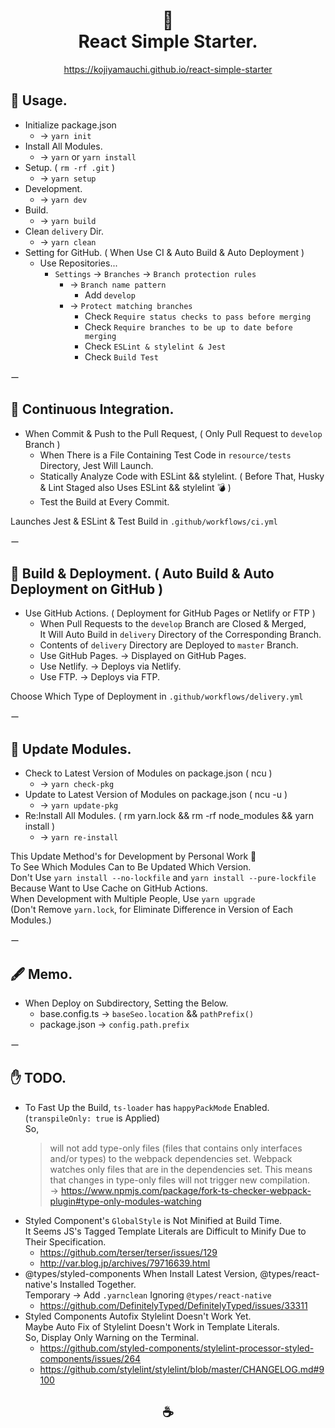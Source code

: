 <h1 align="center">
🥤<br>
React Simple Starter.
</h1>

<p align="center"><a href="https://kojiyamauchi.github.io/react-simple-starter/">https://kojiyamauchi.github.io/react-simple-starter</a></p>

## 🧉 Usage.

- Initialize package.json
  - -> `yarn init`
- Install All Modules.
  - -> `yarn` or `yarn install`
- Setup. ( `rm -rf .git` )
  - -> `yarn setup`
- Development.
  - -> `yarn dev`
- Build.
  - -> `yarn build`
- Clean `delivery` Dir.
  - -> `yarn clean`
- Setting for GitHub. ( When Use CI & Auto Build & Auto Deployment )
  - Use Repositories...
    - `Settings` -> `Branches` -> `Branch protection rules`
      - -> `Branch name pattern`
        - Add `develop`
      - -> `Protect matching branches`
        - Check `Require status checks to pass before merging`
        - Check `Require branches to be up to date before merging`
        - Check `ESLint & stylelint & Jest`
        - Check `Build Test`

ー

## 🧉 Continuous Integration.

- When Commit & Push to the Pull Request, ( Only Pull Request to `develop` Branch )
  - When There is a File Containing Test Code in `resource/tests` Directory, Jest Will Launch.
  - Statically Analyze Code with ESLint && stylelint. ( Before That, Husky & Lint Staged also Uses ESLint && stylelint 💣 )
  - Test the Build at Every Commit.

Launches Jest & ESLint & Test Build in `.github/workflows/ci.yml`

ー

## 🧉 Build & Deployment. ( Auto Build & Auto Deployment on GitHub )

- Use GitHub Actions. ( Deployment for GitHub Pages or Netlify or FTP )
  - When Pull Requests to the `develop` Branch are Closed & Merged,  
    It Will Auto Build in `delivery` Directory of the Corresponding Branch.
  - Contents of `delivery` Directory are Deployed to `master` Branch.
  - Use GitHub Pages. -> Displayed on GitHub Pages.
  - Use Netlify. -> Deploys via Netlify.
  - Use FTP. -> Deploys via FTP.

Choose Which Type of Deployment in `.github/workflows/delivery.yml`

ー

## 🧉 Update Modules.

- Check to Latest Version of Modules on package.json ( ncu )
  - -> `yarn check-pkg`
- Update to Latest Version of Modules on package.json ( ncu -u )
  - -> `yarn update-pkg`
- Re:Install All Modules. ( rm yarn.lock && rm -rf node_modules && yarn install )
  - -> `yarn re-install`

This Update Method's for Development by Personal Work 🤔  
To See Which Modules Can to Be Updated Which Version.  
Don't Use `yarn install --no-lockfile` and `yarn install --pure-lockfile`  
Because Want to Use Cache on GitHub Actions.  
When Development with Multiple People, Use `yarn upgrade`  
(Don't Remove `yarn.lock`, for Eliminate Difference in Version of Each Modules.)

ー

## 🖋 Memo.

- When Deploy on Subdirectory, Setting the Below.
  - base.config.ts -> `baseSeo.location` && `pathPrefix()`
  - package.json -> `config.path.prefix`

ー

## ✋ TODO.

- To Fast Up the Build, `ts-loader` has `happyPackMode` Enabled. (`transpileOnly: true` is Applied)  
  So,
  > will not add type-only files (files that contains only interfaces and/or types) to the webpack dependencies set. Webpack watches only files that are in the dependencies set. This means that changes in type-only files will not trigger new compilation.  
  > -> <https://www.npmjs.com/package/fork-ts-checker-webpack-plugin#type-only-modules-watching>
- Styled Component's `GlobalStyle` is Not Minified at Build Time.  
  It Seems JS's Tagged Template Literals are Difficult to Minify Due to Their Specification.
  - <https://github.com/terser/terser/issues/129>
  - <http://var.blog.jp/archives/79716639.html>
- @types/styled-components When Install Latest Version, @types/react-native's Installed Together.  
  Temporary -> Add `.yarnclean` Ignoring `@types/react-native`
  - <https://github.com/DefinitelyTyped/DefinitelyTyped/issues/33311>
- Styled Components Autofix Stylelint Doesn't Work Yet.  
  Maybe Auto Fix of Stylelint Doesn't Work in Template Literals.  
  So, Display Only Warning on the Terminal.
  - <https://github.com/styled-components/stylelint-processor-styled-components/issues/264>
  - <https://github.com/stylelint/stylelint/blob/master/CHANGELOG.md#9100>

<h2 align="center">☕️</h2>
